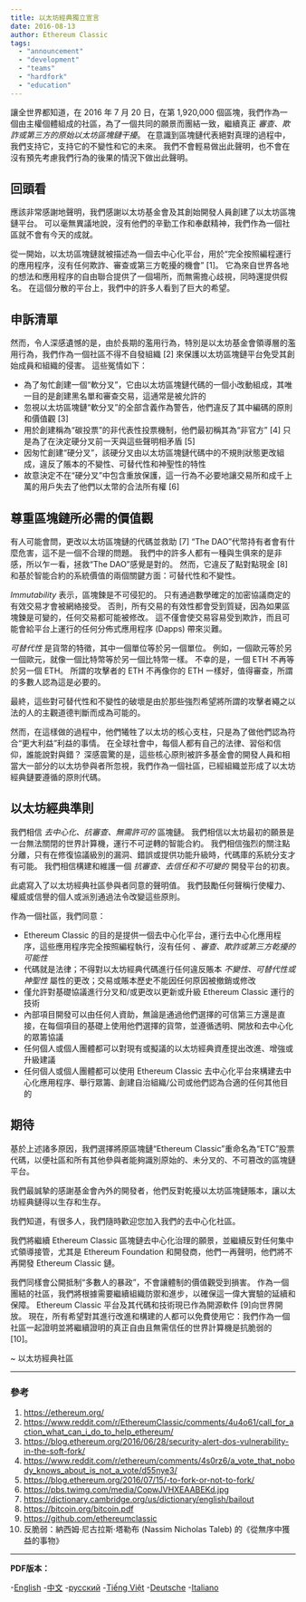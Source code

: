 ```yaml
---
title: 以太坊經典獨立宣言
date: 2016-08-13
author: Ethereum Classic
tags:
  - "announcement"
  - "development"
  - "teams"
  - "hardfork"
  - "education"
---
```


讓全世界都知道，在 2016 年 7 月 20 日，在第 1,920,000 個區塊，我們作為一個由主權個體組成的社區，為了一個共同的願景而團結一致，繼續真正 *審查、欺詐或第三方的原始以太坊區塊鏈干擾*。 在意識到區塊鏈代表絕對真理的過程中，我們支持它，支持它的不變性和它的未來。 我們不會輕易做出此聲明，也不會在沒有預先考慮我們行為的後果的情況下做出此聲明。

## 回頭看

應該非常感謝地聲明，我們感謝以太坊基金會及其創始開發人員創建了以太坊區塊鏈平台。 可以毫無異議地說，沒有他們的辛勤工作和奉獻精神，我們作為一個社區就不會有今天的成就。

從一開始，以太坊區塊鏈就被描述為一個去中心化平台，用於“完全按照編程運行的應用程序，沒有任何欺詐、審查或第三方乾擾的機會” [1]。 它為來自世界各地的想法和應用程序的自由聯合提供了一個場所，而無需擔心歧視，同時還提供假名。 在這個分散的平台上，我們中的許多人看到了巨大的希望。

## 申訴清單

然而，令人深感遺憾的是，由於長期的濫用行為，特別是以太坊基金會領導層的濫用行為，我們作為一個社區不得不自發組織 [2] 來保護以太坊區塊鏈平台免受其創始成員和組織的侵害。 這些冤情如下：

- 為了匆忙創建一個“軟分叉”，它由以太坊區塊鏈代碼的一個小改動組成，其唯一目的是創建黑名單和審查交易，這通常是被允許的
- 忽視以太坊區塊鏈“軟分叉”的全部含義作為警告，他們違反了其中編碼的原則和價值觀 [3]
- 用於創建稱為“碳投票”的非代表性投票機制，他們最初稱其為“非官方” [4] 只是為了在決定硬分叉前一天與這些聲明相矛盾 [5]
- 因匆忙創建“硬分叉”，該硬分叉由以太坊區塊鏈代碼中的不規則狀態更改組成，違反了賬本的不變性、可替代性和神聖性的特性
- 故意決定不在“硬分叉”中包含重放保護，這一行為不必要地讓交易所和成千上萬的用戶失去了他們以太幣的合法所有權 [6]

## 尊重區塊鏈所必需的價值觀

有人可能會問，更改以太坊區塊鏈的代碼並救助 [7] “The DAO”代幣持有者會有什麼危害，這不是一個不合理的問題。 我們中的許多人都有一種與生俱來的是非感，所以乍一看，拯救“The DAO”感覺是對的。 然而，它違反了點對點現金 [8] 和基於智能合約的系統價值的兩個關鍵方面：可替代性和不變性。

*Immutability* 表示，區塊鍊是不可侵犯的。 只有通過數學確定的加密協議商定的有效交易才會被網絡接受。 否則，所有交易的有效性都會受到質疑，因為如果區塊鍊是可變的，任何交易都可能被修改。 這不僅會使交易容易受到欺詐，而且可能會給平台上運行的任何分佈式應用程序 (Dapps) 帶來災難。

*可替代性* 是貨幣的特徵，其中一個單位等於另一個單位。 例如，一個歐元等於另一個歐元，就像一個比特幣等於另一個比特幣一樣。 不幸的是，一個 ETH 不再等於另一個 ETH。 所謂的攻擊者的 ETH 不再像你的 ETH 一樣好，值得審查，所謂的多數人認為這是必要的。

最終，這些對可替代性和不變性的破壞是由於那些強烈希望將所謂的攻擊者繩之以法的人的主觀道德判斷而成為可能的。

然而，在這樣做的過程中，他們犧牲了以太坊的核心支柱，只是為了做他們認為符合“更大利益”利益的事情。 在全球社會中，每個人都有自己的法律、習俗和信仰，誰能說對與錯？ 深感震驚的是，這些核心原則被許多基金會的開發人員和相當大一部分的以太坊參與者所忽視，我們作為一個社區，已經組織並形成了以太坊經典鏈要遵循的原則代碼。

## 以太坊經典準則

我們相信 *去中心化、抗審查、無需許可的* 區塊鏈。 我們相信以太坊最初的願景是一台無法關閉的世界計算機，運行不可逆轉的智能合約。 我們相信強烈的關注點分離，只有在修復協議級別的漏洞、錯誤或提供功能升級時，代碼庫的系統分支才有可能。 我們相信構建和維護一個 *抗審查、去信任和不可變的* 開發平台的初衷。

此處寫入了以太坊經典社區參與者同意的聲明值。 我們鼓勵任何聲稱行使權力、權威或信譽的個人或派別通過法令改變這些原則。

作為一個社區，我們同意：

- Ethereum Classic 的目的是提供一個去中心化平台，運行去中心化應用程序，這些應用程序完全按照編程執行，沒有任何 *、審查、欺詐或第三方乾擾的可能性*
- 代碼就是法律；不得對以太坊經典代碼進行任何違反賬本 *不變性、可替代性或神聖性* 屬性的更改；交易或賬本歷史不能因任何原因被撤銷或修改
- 僅允許對基礎協議進行分叉和/或更改以更新或升級 Ethereum Classic 運行的技術
- 內部項目開發可以由任何人資助，無論是通過他們選擇的可信第三方還是直接，在每個項目的基礎上使用他們選擇的貨幣，並遵循透明、開放和去中心化的眾籌協議
- 任何個人或個人團體都可以對現有或擬議的以太坊經典資產提出改進、增強或升級建議
- 任何個人或個人團體都可以使用 Ethereum Classic 去中心化平台來構建去中心化應用程序、舉行眾籌、創建自治組織/公司或他們認為合適的任何其他目的

## 期待

基於上述諸多原因，我們選擇將原區塊鏈“Ethereum Classic”重命名為“ETC”股票代碼，以便社區和所有其他參與者能夠識別原始的、未分叉的、不可篡改的區塊鏈平台。

我們最誠摯的感謝基金會內外的開發者，他們反對乾擾以太坊區塊鏈賬本，讓以太坊經典鏈得以生存和生存。

我們知道，有很多人，我們隨時歡迎您加入我們的去中心化社區。

我們將繼續 Ethereum Classic 區塊鏈去中心化治理的願景，並繼續反對任何集中式領導接管，尤其是 Ethereum Foundation 和開發商，他們一再聲明，他們將不再開發 Ethereum Classic 鏈。

我們同樣會公開抵制“多數人的暴政”，不會讓體制的價值觀受到損害。 作為一個團結的社區，我們將根據需要繼續組織防禦和進步，以確保這一偉大實驗的延續和保障。 Ethereum Classic 平台及其代碼和技術現已作為開源軟件 [9]向世界開放。 現在，所有希望對其進行改進和構建的人都可以免費使用它：我們作為一個社區一起證明並將繼續證明的真正自由且無需信任的世界計算機是抗脆弱的 [10]。

~ 以太坊經典社區

---

### 參考

1. https://ethereum.org/
2. https://www.reddit.com/r/EthereumClassic/comments/4u4o61/call_for_action_what_can_i_do_to_help_ethereum/
3. https://blog.ethereum.org/2016/06/28/security-alert-dos-vulnerability-in-the-soft-fork/
4. https://www.reddit.com/r/ethereum/comments/4s0rz6/a_vote_that_nobody_knows_about_is_not_a_vote/d55nye3/
5. https://blog.ethereum.org/2016/07/15/-to-fork-or-not-to-fork/
6. https://pbs.twimg.com/media/CopwJVHXEAABEKd.jpg
7. https://dictionary.cambridge.org/us/dictionary/english/bailout
8. https://bitcoin.org/bitcoin.pdf
9. https://github.com/ethereumclassic
10. 反脆弱：納西姆·尼古拉斯·塔勒布 (Nassim Nicholas Taleb) 的《從無序中獲益的事物》

---

**PDF版本：**

-[English](/ETC_Declaration_of_Independence.pdf) -[中文](/ETC_Declaration_of_Independence_chinese.pdf) -[русский](/ETC_Declaration_of_Independence_russian.pdf) -[Tiếng Việt](/ETC_Declaration_of_Independence_vietnamese.pdf) -[Deutsche](/ETC_Declaration_of_Independence_german.pdf) -[Italiano](/ETC_Declaration_of_Independence_italian.pdf)